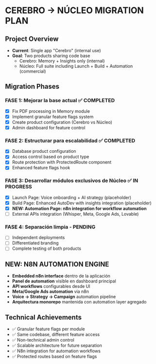 
# CEREBRO → NÚCLEO MIGRATION PLAN

## Project Overview
- **Current**: Single app "Cerebro" (internal use)
- **Goal**: Two products sharing code base
  - Cerebro: Memory + Insights only (internal)
  - Núcleo: Full suite including Launch + Build + Automation (commercial)

## Migration Phases

### FASE 1: Mejorar la base actual ✅ COMPLETED
- [x] Fix PDF processing in Memory module
- [x] Implement granular feature flags system
- [x] Create product configuration (Cerebro vs Núcleo)
- [x] Admin dashboard for feature control

### FASE 2: Estructurar para escalabilidad ✅ COMPLETED
- [x] Database product configuration
- [x] Access control based on product type
- [x] Route protection with ProtectedRoute component
- [x] Enhanced feature flags hook

### FASE 3: Desarrollar módulos exclusivos de Núcleo ✅ IN PROGRESS
- [x] Launch Page: Voice onboarding + AI strategy (placeholder)
- [x] Build Page: Enhanced AutoDev with insights integration (placeholder)
- [x] **NEW: Automation Page: n8n integration for workflow automation**
- [ ] External APIs integration (Whisper, Meta, Google Ads, Lovable)

### FASE 4: Separación limpia - PENDING
- [ ] Independent deployments
- [ ] Differentiated branding
- [ ] Complete testing of both products

## NEW: N8N AUTOMATION ENGINE
- **Embedded n8n interface** dentro de la aplicación
- **Panel de automation** visible en dashboard principal
- **API workflows** configurables desde UI
- **Meta/Google Ads automation** via n8n
- **Voice → Strategy → Campaign** automation pipeline
- **Arquitectura monorepo** mantenida con automation layer agregado

## Technical Achievements
- ✅ Granular feature flags per module
- ✅ Same codebase, different feature access
- ✅ Non-technical admin control
- ✅ Scalable architecture for future separation
- ✅ N8n integration for automation workflows
- ✅ Protected routes based on feature flags
